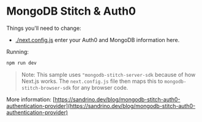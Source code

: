 # MongoDB Stitch & Auth0

Things you'll need to change:

- [./next.config.js](./next.config.js) enter your Auth0 and MongoDB information here.

Running:

```bash
npm run dev
```

> Note: This sample uses `"mongodb-stitch-server-sdk` because of how Next.js works. The `next.config.js` file then maps this to `mongodb-stitch-browser-sdk` for any browser code.

More information: [https://sandrino.dev/blog/mongodb-stitch-auth0-authentication-provider](https://sandrino.dev/blog/mongodb-stitch-auth0-authentication-provider)
